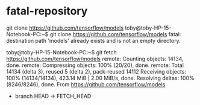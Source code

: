 # fatal-repository
git clone https://github.com/tensorflow/models
toby@toby-HP-15-Notebook-PC:~$ git clone https://github.com/tensorflow/models
fatal: destination path 'models' already exists and is not an empty directory.

toby@toby-HP-15-Notebook-PC:~$ git fetch https://github.com/tensorflow/models
remote: Counting objects: 14134, done.
remote: Compressing objects: 100% (20/20), done.
remote: Total 14134 (delta 3), reused 5 (delta 2), pack-reused 14112
Receiving objects: 100% (14134/14134), 423.14 MiB | 2.00 MiB/s, done.
Resolving deltas: 100% (8246/8246), done.
From https://github.com/tensorflow/models
 * branch            HEAD       -> FETCH_HEAD
